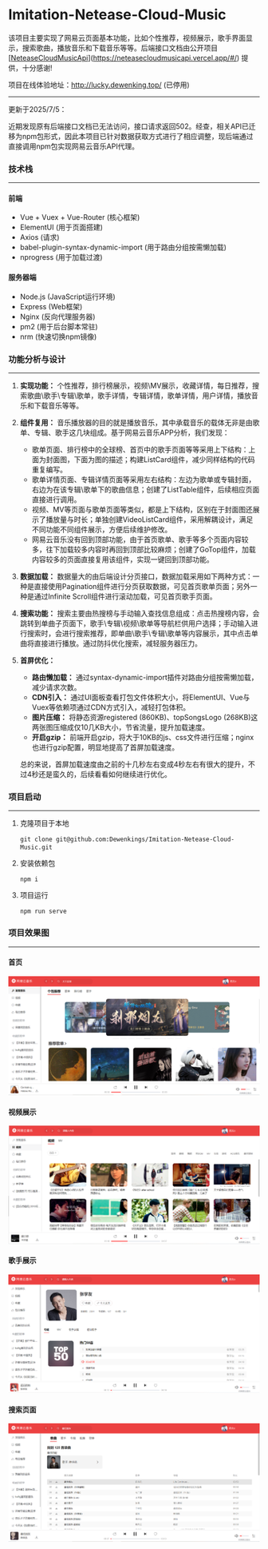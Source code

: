 # Imitation-Netease-Cloud-Music

该项目主要实现了网易云页面基本功能，比如个性推荐，视频展示，歌手界面显示，搜索歌曲，播放音乐和下载音乐等等。后端接口文档由公开项目[[NeteaseCloudMusicApi](https://neteasecloudmusicapi.js.org/#/?id=neteasecloudmusicapi)](https://neteasecloudmusicapi.vercel.app/#/) 提供，十分感谢!

项目在线体验地址：http://lucky.dewenking.top/ (已停用)

---- 
更新于2025/7/5：

近期发现原有后端接口文档已无法访问，接口请求返回502。经查，相关API已迁移为npm包形式，因此本项目已针对数据获取方式进行了相应调整，现后端通过直接调用npm包实现网易云音乐API代理。

### 技术栈

----

#### 前端

* Vue + Vuex + Vue-Router (核心框架)
* ElementUI (用于页面搭建)
* Axios (请求)
* babel-plugin-syntax-dynamic-import (用于路由分组按需懒加载)
* nprogress (用于加载过渡)

#### 服务器端

* Node.js (JavaScript运行环境)
* Express (Web框架)
* Nginx (反向代理服务器)
* pm2 (用于后台脚本常驻)
* nrm (快速切换npm镜像)

### 功能分析与设计

---

1.  **实现功能：** 个性推荐，排行榜展示，视频\MV展示，收藏详情，每日推荐，搜索歌曲\歌手\专辑\歌单，歌手详情，专辑详情，歌单详情，用户详情，播放音乐和下载音乐等等。
2.  **组件复用：**  音乐播放器的目的就是播放音乐，其中承载音乐的载体无非是由歌单、专辑、歌手这几块组成。基于网易云音乐APP分析，我们发现：
      * 歌单页面、排行榜中的全球榜、首页中的歌手页面等等采用上下结构：上面为封面图，下面为图的描述；构建ListCard组件，减少同样结构的代码重复编写。
      * 歌单详情页面、专辑详情页面等采用左右结构：左边为歌单或专辑封面，右边为在该专辑\歌单下的歌曲信息；创建了ListTable组件，后续相应页面直接进行调用。
      * 视频、MV等页面与歌单页面等类似，都是上下结构，区别在于封面图还展示了播放量与时长；单独创建VideoListCard组件，采用解耦设计，满足不同功能不同组件展示，方便后续维护修改。
      * 网易云音乐没有回到顶部功能，由于首页歌单、歌手等多个页面内容较多，往下加载较多内容时再回到顶部比较麻烦；创建了GoTop组件，加载内容较多的页面直接复用该组件，实现一键回到顶部功能。
3.  **数据加载：** 数据量大的由后端设计分页接口，数据加载采用如下两种方式：一种是直接使用Pagination组件进行分页获取数据，可见首页歌单页面；另外一种是通过Infinite Scroll组件进行滚动加载，可见首页歌手页面。
4.  **搜索功能：** 搜索主要由热搜榜与手动输入查找信息组成：点击热搜榜内容，会跳转到单曲子页面下，歌手\专辑\视频\歌单等导航栏供用户选择；手动输入进行搜索时，会进行搜索推荐，即单曲\歌手\专辑\歌单等内容展示，其中点击单曲将直接进行播放。通过防抖优化搜索，减轻服务器压力。
5.  **首屏优化：** 
    
    * **路由懒加载：** 通过syntax-dynamic-import插件对路由分组按需懒加载，减少请求次数。
    * **CDN引入：** 通过UI面板查看打包文件体积大小，将ElementUI、Vue与Vuex等依赖项通过CDN方式引入，减轻打包体积。
    * **图片压缩：** 将静态资源registered (860KB)、topSongsLogo (268KB)这两张图压缩成仅10几KB大小，节省流量，提升加载速度。
    * **开启gzip：**  前端开启gzip，将大于10KB的js、css文件进行压缩；nginx也进行gzip配置，明显地提高了首屏加载速度。
    
    总的来说，首屏加载速度由之前的十几秒左右变成4秒左右有很大的提升，不过4秒还是蛮久的，后续看看如何继续进行优化。
    
### 项目启动

---

1. 克隆项目于本地

   ```
   git clone git@github.com:Dewenkings/Imitation-Netease-Cloud-Music.git
   ```

2. 安装依赖包

   ```
   npm i
   ```

3. 项目运行 

   ```
   npm run serve
   ```

### 项目效果图

---

#### 首页

<img src=".\src\assets\img\MusicPageShow\discover-recommend.PNG" alt="discover-recommend" style="zoom:50%;" />

#### 视频展示

<img src=".\src\assets\img\MusicPageShow\video-video.PNG" alt="video-video" style="zoom:50%;" />

#### 歌手展示

<img src=".\src\assets\img\MusicPageShow\singer.PNG" alt="singer" style="zoom:50%;" />

#### 搜索页面

<img src=".\src\assets\img\MusicPageShow\search.PNG" alt="search" style="zoom:50%;" />

